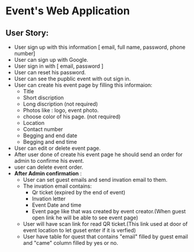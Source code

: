 # Event's Web Application

## User Story:
* User sign up with this information [ email, full name, password, phone number]
* User can sign up with Google.
* User sign in with [ email, password ]
* User can reset his password.
* User can see the pupblic event with out sign in.
* User can create his event page by filling this informaion:
  * Title
  * Short discription 
  * Long discription (not required)
  * Photos like : logo, event photo.
  * choose color of his page. (not required)
  * Location
  * Contact number
  * Begging and end date 
  * Begging and end time
* User can edit or delete event page.
* After user done of create his event page he should send an order for admin to confirme his event.
* user can delete event order.
* **After Admin confirmation** :
  * User can set guest emails and send invation email to them.
  * The invation email contains: 
    * Qr ticket (expired by the end of event)
    * Invation letter
    * Event Date and time
    * Event page like that was created by event creator.(When guest open link he will be able to see event page)
   * User will have scan link for read QR ticket.(This link used at door of event location to let guset enter if it is verfied)
   * User have table for quest that contains "email"  filled by guest email and "came" column filled by yes or no.
 
       
